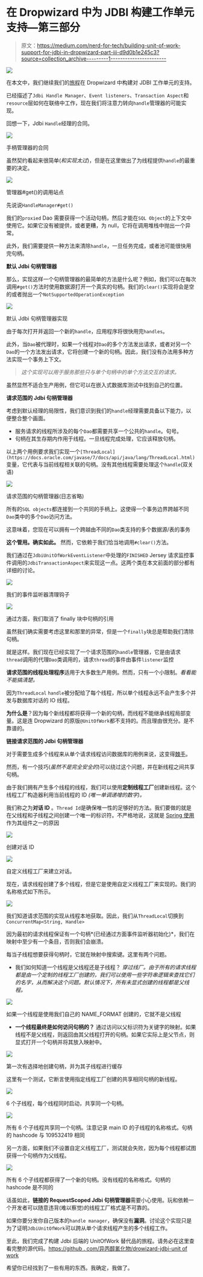 # 在 Dropwizard 中为 JDBI 构建工作单元支持—第三部分

> 原文：<https://medium.com/nerd-for-tech/building-unit-of-work-support-for-jdbi-in-dropwizard-part-iii-d9d0b1e245c3?source=collection_archive---------1----------------------->

![](img/60152de704cb4b28c93e53115644c143.png)

在本文中，我们继续我们的[旅程](/@aman_garg/building-unit-of-work-support-for-jdbi-in-dropwizard-part-ii-4857ca6c48cf)在 Dropwizard 中构建对 JDBI 工作单元的支持。

已经描述了`Jdbi Handle Manager`、`Event listeners`、`Transaction Aspect`和`resource`层如何在联络中工作，现在我们将注意力转向`handle`管理器的可能实现。

回想一下，Jdbi `Handle`经理的合同。

![](img/7e6d7d4dec0fbc508cb1b8201839e703.png)

手柄管理器的合同

虽然契约看起来很简单(*和实现太过*)，但是在这里做出了为线程提供`handle`的最重要的决定。

![](img/e1b8a1994bc0a352d7f0726567ca88ce.png)

管理器#get()的调用站点

先说说`HandleManager#get()`

我们的`proxied` Dao 需要获得一个活动句柄，然后才能在`SQL Object`的上下文中使用它。如果它没有被提供，或者更糟，为 null，它将在调用堆栈中抛出一个异常。

此外，我们需要提供一种方法来清除`handle`，一旦任务完成，或者池可能很快用完句柄。

**默认 Jdbi 句柄管理器**

那么，实现这样一个句柄管理器的最简单的方法是什么呢？例如，我们可以在每次调用`#get()`方法时使用数据源打开一个真实的句柄。我们的`clear()`实现将会是空的或者抛出一个`NotSupportedOperationException`

![](img/eb97be5ed0e16e7072372047d6e8242f.png)

默认 Jdbi 句柄管理器实现

由于每次打开并返回一个新的`handle`，应用程序将很快用完`handles`。

此外，当`Dao`被代理时，如果一个线程对`Dao`的多个方法发出请求，或者对另一个`Dao`的一个方法发出请求，它将创建一个新的句柄。因此，我们没有办法用多种方法实现一个事务上下文。

> *这个实现可以用于服务那些只与单个句柄中的单个方法交互的请求。*

虽然显然不适合生产用例，但它可以在嵌入式数据库测试中找到自己的位置。

**请求范围的 Jdbi 句柄管理器**

考虑到默认经理的局限性，我们意识到我们的`handle`经理需要具备以下能力，以便整合整个画面。

*   服务请求的线程所涉及的每个`Dao`都需要共享一个公共的`handle`。句号。
*   句柄在其生存期内作用于线程。一旦线程完成处理，它应该释放句柄。

以上两个用例要求我们实现一个`[ThreadLocal](https://docs.oracle.com/javase/7/docs/api/java/lang/ThreadLocal.html)`变量，它代表与当前线程相关联的句柄。没有其他线程需要处理这个`handle`(双关语)

![](img/c257fce6f73aa7db7958d6cb2be3de9f.png)

请求范围的句柄管理器(日志省略)

所有的`SQL objects`都连接到一个共同的手柄上。这使得一个事务边界跨越不同`Dao`类中的多个`Dao`访问方法。

这意味着，您现在可以拥有一个跨越由不同的`Dao`类支持的多个数据源/表的事务

**这个管用。确实如此。**
然而，它依赖于我们恰当地调用`#clear()`方法。

我们通过在`JdbiUnitOfWorkEventListener`中处理的`FINISHED` Jersey 请求监控事件调用的`JdbiTransactionAspect`来实现这一点。这两个类在本文前面的部分都有详细的讨论。

![](img/eeca9971a176e4a900a9118ecef5866f.png)

我们的事件监听器清理钩子

![](img/c1059e01c6573cb51bd681796f6f25cd.png)

通过方面，我们取消了 finally 块中句柄的引用

虽然我们确实需要考虑这里和那里的异常，但是一个`finally`块总是帮助我们清除句柄。

就是这样。我们现在已经实现了一个请求范围的`handle`管理器，它是由请求`thread`调用的代理`Dao`类调用的，请求`thread`的事件由事件`listener`监控

**请求范围的线程处理程序**适用于大多数生产用例。然而，只有一个小限制。*看看能不能搞清楚。*

因为`ThreadLocal` `handle`被分配给了每个线程，所以单个线程永远不会产生多个并发与数据库对话的 IO 线程。

**为什么是**？因为每个新线程都将获得一个新的句柄，而线程不能继承线程局部变量。这是连 Dropwizard 的原版`@UnitOfWork`都不支持的。而且理由很充分。是不靠谱的。

**链接请求范围的 Jdbi 句柄管理器**

对于需要生成多个线程来从单个请求线程访问数据库的用例来说，这变得[棘手](https://stackoverflow.com/questions/1531073/is-java-sql-connection-thread-safe/1531103#1531103)。

然而，有一个技巧(*虽然不是完全安全的*)可以绕过这个问题，并在新线程之间共享句柄。

由于我们拥有产生多个线程的线程，我们可以使用**定制线程工厂**创建新线程。这个线程工厂构造器利用当前线程的 ID *(唯一单调递增的数字)。*

我们称之为**对话 ID** 。`Thread Id`是确保唯一性的足够好的方法。我们要做的就是在父线程和子线程之间创建一个唯一的标识符。不严格地说，这就是 [Spring 使用](https://docs.spring.io/spring-webflow/docs/current/api/org/springframework/webflow/conversation/ConversationId.html)作为其组件之一的原因

![](img/d6e7e912046547c6cd2063b83474bce4.png)

创建对话 ID

![](img/4bb7a1fb521063a1b1a3f61b0616b0fc.png)

自定义线程工厂来建立对话。

现在，请求线程创建了多个线程，但是它是使用自定义线程工厂来实现的。我们的名称格式如下所示。

![](img/ae54e057762836563b7c1d3f702827cb.png)

我们知道请求范围的实现从线程本地获取。因此，我们从`ThreadLocal`切换到`ConcurrentMap<String, Handle>`

因为最初的请求线程保证有一个句柄*(已经通过方面事件监听器初始化)*，我们在映射中至少有一个条目，否则我们会崩溃。

每当子线程想要获得句柄时，它就在映射中搜索键。这里有两个问题。

*   我们如何知道一个线程是父线程还是子线程？
    *穿过线厂。由于所有的请求线程都是由一个定制的线程工厂创建的，我们可以使用一些字符串逻辑来查找它们的名字，从而解决这个问题。默认情况下，所有未显式创建的线程都是父线程。*

![](img/bb865cccaa3b483f7a4a52195fcaa697.png)

如果一个线程是使用我们自己的 NAME_FORMAT 创建的，它就不是父线程

*   **一个线程最终是如何访问句柄的？** 通过访问以父标识符为关键字的映射。如果线程不是父线程，则返回由其父线程打开的句柄。如果它实际上是父节点，则显式打开一个句柄并将其放入映射中。

![](img/2c7b25ed4770bdcb47cf79e3b3bdcccb.png)

第一次有选择地创建句柄，并为其子线程进行缓存

这里有一个测试，它断言使用指定线程工厂创建的共享相同句柄的新线程。

![](img/02ca97870f39b1ee5ab8d1ad81c126c7.png)

6 个子线程，每个线程同时启动，共享同一个句柄。

![](img/6f8c0733b15e4531379483441af7f128.png)

所有 6 个子线程共享同一个句柄。注意记录 main ID 的子线程的名称格式。句柄的 hashcode 与 109532419 相同

另一方面，如果我们不设置自定义线程工厂，测试就会失败，因为每个线程都试图获得一个句柄作为父线程。

![](img/d6b0ccee8688929075ebba15240f0870.png)

所有 6 个子线程都获得了一个新的句柄。没有线程的名称格式。句柄的 hashcode 是不同的

话虽如此，**链接的 RequestScoped Jdbi 句柄管理器**需要小心使用。玩和依赖一个开发者可以随意违背(难以察觉)的线程工厂格式是不可靠的。

如果你要分发你自己版本的`handle manager`，确保没有**漏洞**。讨论这个实现只是为了证明`JdbiUnitOfWork`可以跨从单个请求线程产生的多个线程工作。

至此，我们完成了构建 Jdbi 后端的 UnitOfWork 替代品的旅程。请务必在这里查看完整的源代码。[https://github . com/异丙醇氰化物/drowizard-jdbi-unit of work](https://github.com/isopropylcyanide/dropwizard-jdbi-unitofwork)

希望你已经找到了一些有用的东西。我确定，我做了。